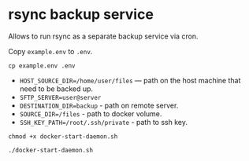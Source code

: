 # rsync backup service

Allows to run rsync as a separate backup service via cron.

Copy `example.env` to `.env`.

```
cp example.env .env
```

* `HOST_SOURCE_DIR=/home/user/files` — path on the host machine that need to be backed up.
* `SFTP_SERVER=user@server`
* `DESTINATION_DIR=backup` - path on remote server.
* `SOURCE_DIR=/files` - path to docker volume.
* `SSH_KEY_PATH=/root/.ssh/private` - path to ssh key.

```
chmod +x docker-start-daemon.sh

./docker-start-daemon.sh
```
